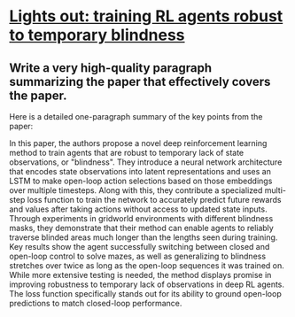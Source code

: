 # [Lights out: training RL agents robust to temporary blindness](https://arxiv.org/abs/2312.02665)

## Write a very high-quality paragraph summarizing the paper that effectively covers the paper.

 Here is a detailed one-paragraph summary of the key points from the paper:

In this paper, the authors propose a novel deep reinforcement learning method to train agents that are robust to temporary lack of state observations, or "blindness". They introduce a neural network architecture that encodes state observations into latent representations and uses an LSTM to make open-loop action selections based on those embeddings over multiple timesteps. Along with this, they contribute a specialized multi-step loss function to train the network to accurately predict future rewards and values after taking actions without access to updated state inputs. Through experiments in gridworld environments with different blindness masks, they demonstrate that their method can enable agents to reliably traverse blinded areas much longer than the lengths seen during training. Key results show the agent successfully switching between closed and open-loop control to solve mazes, as well as generalizing to blindness stretches over twice as long as the open-loop sequences it was trained on. While more extensive testing is needed, the method displays promise in improving robustness to temporary lack of observations in deep RL agents. The loss function specifically stands out for its ability to ground open-loop predictions to match closed-loop performance.

